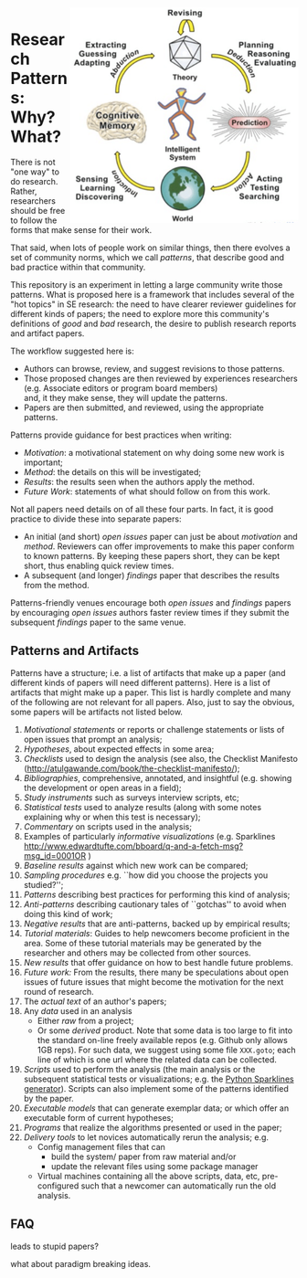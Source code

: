 <img  width=400 align=right src="/etc/img/tion.png">

# Research Patterns: Why? What?


There is not "one way" to do research. Rather,
researchers should be free to follow the forms that make
sense for their work. 

That said, when lots of people work on similar
things, then there evolves 
a set of community norms, which we call _patterns_,
that describe good and bad practice within that community.

This repository is an experiment in letting a large community
write those patterns. What is proposed here is a framework that includes several
of the "hot topics" in SE research: the need to have clearer reviewer guidelines
for different kinds of papers; the need to explore more this community's definitions
of _good_ and _bad_ research, the desire to publish research reports and artifact papers.

The workflow suggested here is:

-  Authors can browse, review, and suggest revisions to those patterns.
- Those proposed changes are then reviewed
  by experiences researchers (e.g. Associate editors or program board members)  
  and, it they make sense, they will update the patterns.
- Papers are then submitted, and reviewed, using the appropriate patterns.

Patterns provide guidance for best practices when writing:

- _Motivation_: a motivational statement on why doing some new work is important;
- _Method_: the details on this will be investigated;
- _Results_: the results seen when the authors apply the method.
- _Future Work_: statements of what should follow on from this work.

Not all papers need details on  of all these
four parts. In fact, it is good practice to divide these into separate papers:

- An initial (and short) _open issues_ paper can just be about _motivation_ and
  _method_. Reviewers can offer improvements to make this paper conform to known patterns.
  By keeping these papers short, they can be kept short, thus enabling quick review
  times.
- A subsequent (and longer) _findings_ paper that describes the results from the method. 

Patterns-friendly venues encourage both _open issues_ and _findings_ papers
by encouraging _open issues_ authors faster review times if they submit
the subsequent  _findings_ paper  to the same venue.

## Patterns and Artifacts

Patterns have a structure; i.e. a list of artifacts that
make up a paper (and different kinds of papers will need different patterns).
Here is a list of artifacts that might make up a paper. This list
is hardly complete and many of the following are not relevant for all papers.
Also, just to say the obvious,
some papers will be artifacts not listed below.


1. _Motivational statements_   or reports or challenge statements or lists of open issues that prompt an analysis; 
1. _Hypotheses_,  about expected effects in some area;
1. _Checklists_ used to design the analysis (see also, 
      the Checklist Manifesto
      (http://atulgawande.com/book/the-checklist-manifesto/);
1. _Bibliographies_, comprehensive, annotated, and insightful (e.g. showing the development or open areas in a field);
1. _Study instruments_ such as surveys interview scripts, etc;
1. _Statistical tests_ used to analyze results (along with some notes explaining why or when this test is necessary);
1. _Commentary_ on scripts used in the analysis;
1. Examples of particularly _informative visualizations_ 
  (e.g. Sparklines http://www.edwardtufte.com/bboard/q-and-a-fetch-msg?msg_id=0001OR )
1. _Baseline results_ against which new work can be compared;
1. _Sampling procedures_ e.g. ``how did you choose the projects you studied?'';
1. _Patterns_ describing  best practices for performing this kind of analysis;
1. _Anti-patterns_   describing cautionary tales of ``gotchas'' to avoid when doing this kind of work;
1. _Negative results_  that are anti-patterns, backed up by empirical results;
1. _Tutorial materials_: Guides to help  newcomers become proficient in the area. Some of these tutorial materials  may be generated by the researcher and others may be collected from other sources.
1. _New results_  that offer guidance on how to best handle future problems.
1. _Future work:_  From the results, there many be speculations about open issues of future issues that might become the  motivation  for the next round of research.
1. The _actual text_   of an author's papers;
1. Any  _data_ used in an analysis
    + Either  _raw_ from a project;
    + Or some _derived_ product.
   Note that some data is too large to fit into the standard on-line freely available repos (e.g. Github only allows 1GB reps). For such data, we suggest using some file `XXX.goto`; each line of which is one url where the related data can be collected. 
1. _Scripts_  used to perform the analysis (the main analysis or the subsequent statistical tests or visualizations; e.g.    the  [Python Sparklines generator](https://pypi.python.org/pypi/pysparklines)). Scripts can also implement some of the patterns
  identified by the paper.
1. _Executable  models_ that can generate exemplar data;  or which offer an executable form of current hypotheses;
1. _Programs_ that realize the algorithms presented or used in the paper;
1. _Delivery tools_ to let novices automatically rerun the analysis; e.g.
    + Config management files that can
       + build the system/ paper from raw material and/or
       + update the relevant files using some package manager
    +  Virtual machines containing all the above scripts, data, etc, pre-configured such that a newcomer can automatically run the old analysis.


## FAQ

leads to stupid papers?

what about paradigm breaking ideas.


